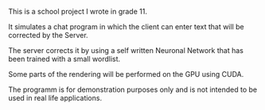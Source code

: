 This is a school project I wrote in grade 11.

It simulates a chat program in which the client can enter text that will be corrected by the Server.

The server corrects it by using a self written Neuronal Network that has been trained with a small wordlist.

Some parts of the rendering will be performed on the GPU using CUDA.

The programm is for demonstration purposes only and is not intended to be used in real life applications.